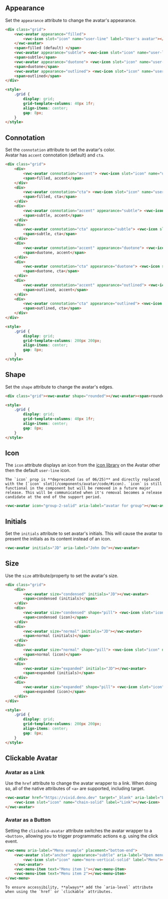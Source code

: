 ## Appearance

Set the `appearance` attribute to change the avatar's appearance.

```html preview
<div class="grid">
	<vwc-avatar appearance="filled">
		<vwc-icon slot="icon" name="user-line" label="User's avatar"></vwc-icon>
	</vwc-avatar>
	<span>filled (default) </span>
	<vwc-avatar appearance="subtle"> <vwc-icon slot="icon" name="user-line" label="User's avatar"></vwc-icon></vwc-avatar>
	<span>subtle</span>
	<vwc-avatar appearance="duotone"> <vwc-icon slot="icon" name="user-line" label="User's avatar"></vwc-icon></vwc-avatar>
	<span>duotone</span>
	<vwc-avatar appearance="outlined"> <vwc-icon slot="icon" name="user-line" label="User's avatar"></vwc-icon></vwc-avatar>
	<span>outlined</span>
</div>

<style>
	.grid {
		display: grid;
		grid-template-columns: 40px 1fr;
		align-items: center;
		gap: 8px;
	}
</style>
```

## Connotation

Set the `connotation` attribute to set the avatar's color.  
Avatar has `accent` connotation (default) and `cta`.

```html preview
<div class="grid">
	<div>
		<vwc-avatar connotation="accent"> <vwc-icon slot="icon" name="user-line" label="User's avatar"></vwc-icon></vwc-avatar>
		<span>filled, accent</span>
	</div>
	<div>
		<vwc-avatar connotation="cta"> <vwc-icon slot="icon" name="user-line" label="User's avatar"></vwc-icon></vwc-avatar>
		<span>filled, cta</span>
	</div>
	<div>
		<vwc-avatar connotation="accent" appearance="subtle"> <vwc-icon slot="icon" name="user-line" label="User's avatar"></vwc-icon></vwc-avatar>
		<span>subtle, accent</span>
	</div>
	<div>
		<vwc-avatar connotation="cta" appearance="subtle"> <vwc-icon slot="icon" name="user-line" label="User's avatar"></vwc-icon></vwc-avatar>
		<span>subtle, cta</span>
	</div>
	<div>
		<vwc-avatar connotation="accent" appearance="duotone"> <vwc-icon slot="icon" name="user-line" label="User's avatar"></vwc-icon></vwc-avatar>
		<span>duotone, accent</span>
	</div>
	<div>
		<vwc-avatar connotation="cta" appearance="duotone"> <vwc-icon slot="icon" name="user-line" label="User's avatar"></vwc-icon></vwc-avatar>
		<span>duotone, cta</span>
	</div>
	<div>
		<vwc-avatar connotation="accent" appearance="outlined"> <vwc-icon slot="icon" name="user-line" label="User's avatar"></vwc-icon></vwc-avatar>
		<span>outlined, accent</span>
	</div>
	<div>
		<vwc-avatar connotation="cta" appearance="outlined"> <vwc-icon slot="icon" name="user-line" label="User's avatar"></vwc-icon></vwc-avatar>
		<span>outlined, cta</span>
	</div>
</div>

<style>
	.grid {
		display: grid;
		grid-template-columns: 200px 200px;
		align-items: center;
		gap: 8px;
	}
</style>
```

## Shape

Set the `shape` attribute to change the avatar's edges.

```html preview
<div class="grid"><vwc-avatar shape="rounded"></vwc-avatar><span>rounded</span> <vwc-avatar shape="pill"></vwc-avatar><span>pill</span></div>

<style>
	.grid {
		display: grid;
		grid-template-columns: 40px 1fr;
		align-items: center;
		gap: 8px;
	}
</style>
```

## Icon

The `icon` attribute displays an icon from the [icon library](/icons/icons-gallery/) on the Avatar other then the default `user-line` icon.

<vwc-note connotation="warning" headline="Deprecated Prop: icon">
	<vwc-icon slot="icon" name="warning-line" label="Warning:"></vwc-icon>

    The `icon` prop is **deprecated (as of 06/25)** and directly replaced with the [`icon` slot](/components/avatar/code/#icon). `icon` is still functional in the component but will be removed in a future major release. This will be communicated when it's removal becomes a release candidate at the end of the support period.

</vwc-note>

```html preview
<vwc-avatar icon="group-2-solid" aria-label="avatar for group"></vwc-avatar>
```

## Initials

Set the `initials` attribute to set avatar's initials. This will cause the avatar to present the initials as its content instead of an icon.

```html preview
<vwc-avatar initials="JD" aria-label="John Do"></vwc-avatar>
```

## Size

Use the `size` attribute/property to set the avatar's size.

```html preview
<div class="grid">
	<div>
		<vwc-avatar size="condensed" initials="JD"></vwc-avatar>
		<span>condensed (initials)</span>
	</div>
	<div>
		<vwc-avatar size="condensed" shape="pill"> <vwc-icon slot="icon" name="user-line" label="User's avatar"></vwc-icon></vwc-avatar>
		<span>condensed (icon)</span>
	</div>
	<div>
		<vwc-avatar size="normal" initials="JD"></vwc-avatar>
		<span>normal (initials)</span>
	</div>
	<div>
		<vwc-avatar size="normal" shape="pill"> <vwc-icon slot="icon" name="user-line" label="User's avatar"></vwc-icon></vwc-avatar>
		<span>normal (icon)</span>
	</div>
	<div>
		<vwc-avatar size="expanded" initials="JD"></vwc-avatar>
		<span>expanded (initials)</span>
	</div>
	<div>
		<vwc-avatar size="expanded" shape="pill"> <vwc-icon slot="icon" name="user-line" label="User's avatar"></vwc-icon></vwc-avatar>
		<span>expanded (icon)</span>
	</div>
</div>

<style>
	.grid {
		display: grid;
		grid-template-columns: 200px 200px;
		align-items: center;
		gap: 8px;
	}
</style>
```

## Clickable Avatar

### Avatar as a Link

Use the `href` attribute to change the avatar wrapper to a link. When doing so, all of the native attributes of `<a>` are supported, including target.

```html preview
<vwc-avatar href="https://vivid.deno.dev" target="_blank" aria-label="Link to the Vivid documentation">
	<vwc-icon slot="icon" name="chain-solid" label="Link"></vwc-icon>
</vwc-avatar>
```

### Avatar as a Button

Setting the `clickable-avatar` attribute switches the avatar wrapper to a `<button>`, allowing you to trigger programmatic actions e.g. using the click event.

```html preview 200px
<vwc-menu aria-label="Menu example" placement="bottom-end">
	<vwc-avatar slot="anchor" appearance="subtle" aria-label="Open menu" clickable>
		<vwc-icon slot="icon" name="more-vertical-solid" label="Menu"></vwc-icon>
	</vwc-avatar>
	<vwc-menu-item text="Menu item 1"></vwc-menu-item>
	<vwc-menu-item text="Menu item 2"></vwc-menu-item>
</vwc-menu>
```

<vwc-note connotation="information" headline="Accessibility Tip">
	<vwc-icon slot="icon" name="accessibility-line"></vwc-icon>

    To ensure accessibility, **always** add the `aria-level` attribute when using the `href` or `clickable` attributes.

</vwc-note>
